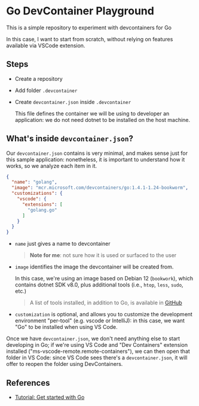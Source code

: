 # Go DevContainer Playground

This is a simple repository to experiment with devcontainers for Go

In this case, I want to start from scratch, without relying on features available via VSCode extension.

## Steps

- Create a repository
- Add folder `.devcontainer`
- Create `devcontainer.json` inside `.devcontainer`

  This file defines the container we will be using to developer an application: we do not need dotnet to be installed on the host machine.

## What's inside `devcontainer.json`?

Our `devcontainer.json` contains is very minimal, and makes sense just for this sample application: nonetheless, it is important to understand how it works, so we analyze each item in it.

```json
{
  "name": "golang",
  "image": "mcr.microsoft.com/devcontainers/go:1.4.1-1.24-bookworm",
  "customizations": {
    "vscode": {
      "extensions": [
        "golang.go"
      ]
    }
  }
}
```

- `name` just gives a name to devcontainer

  > **Note for me**: not sure how it is used or surfaced to the user

- `image` identifies the image the devcontainer will be created from.

  In this case, we're using an image based on Debian 12 (`bookwork`), which contains dotnet SDK v8.0, plus additional tools (i.e., `htop`, `less`, `sudo`, etc.)

  > A list of tools installed, in addition to Go, is available in [GitHub](https://github.com/devcontainers/images/blob/main/src/go/history/dev.md)

- `customization` is optional, and allows you to customize the development environment "per-tool" (e.g. vscode or IntelliJ): in this case, we want "Go" to be installed when using VS Code.

Once we have `devcontainer.json`, we don't need anything else to start developing in Go; if we're using VS Code and "Dev Containers" extension installed ("ms-vscode-remote.remote-containers"), we can then open that folder in VS Code: since VS Code sees there's a `devcontainer.json`, it will offer to reopen the folder using DevContainers.

## References

- [Tutorial: Get started with Go](https://go.dev/doc/tutorial/getting-started)